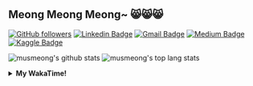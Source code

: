 ## Meong Meong Meong~ 😸😸😸

[![GitHub followers](https://img.shields.io/github/followers/musmeong?label=Follow&style=social)](https://github.com/musmeong/?tab=follow) [![Linkedin Badge](https://img.shields.io/badge/-Muhamad%20Mustain-blue?style=flat-square&logo=Linkedin&logoColor=white&link=https://www.linkedin.com/in/muhamad-mustain/)](https://www.linkedin.com/in/muhamad-mustain/) [![Gmail Badge](https://img.shields.io/badge/-muhmd.mustain@gmail.com-c14438?style=flat-square&logo=Gmail&logoColor=white&link=mailto:muhmd.mustain@gmail.com)](mailto:muhmd.mustain@gmail.com) [![Medium Badge](https://img.shields.io/badge/musmeong-12100E?style=flat-square&logo=medium&logoColor=white&link=https://www.medium.com/musmeong)](https://www.medium.com/musmeong) [![Kaggle Badge](https://img.shields.io/badge/-musmeong-20BEFF?style=flat-square&logo=Kaggle&logoColor=white&link=https://www.kaggle.com/musmeong)](https://www.kaggle.com/musmeong)

![musmeong's github stats](https://github-readme-stats.vercel.app/api?username=musmeong&show_icons=true&theme=tokyonight) 
![musmeong's top lang stats](https://github-readme-stats.vercel.app/api/top-langs/?username=musmeong&show_icons=true&theme=tokyonight&layout=compact&langs_count=10)

<details>
  <summary><b>My WakaTime!</b></summary>
  <br>
  
  <!--START_SECTION:waka-->
![Code Time](http://img.shields.io/badge/Code%20Time-68%20hrs%2039%20mins-blue)

![Lines of code](https://img.shields.io/badge/From%20Hello%20World%20I%27ve%20Written-102.6%20thousand%20lines%20of%20code-blue)

**I'm an Early 🐤** 

```text
🌞 Morning                24 commits          █░░░░░░░░░░░░░░░░░░░░░░░░   02.05 % 
🌆 Daytime                1068 commits        ███████████████████████░░   91.44 % 
🌃 Evening                53 commits          █░░░░░░░░░░░░░░░░░░░░░░░░   04.54 % 
🌙 Night                  23 commits          ░░░░░░░░░░░░░░░░░░░░░░░░░   01.97 % 
```
📅 **I'm Most Productive on Thursday** 

```text
Monday                   166 commits         ████░░░░░░░░░░░░░░░░░░░░░   14.21 % 
Tuesday                  146 commits         ███░░░░░░░░░░░░░░░░░░░░░░   12.50 % 
Wednesday                155 commits         ███░░░░░░░░░░░░░░░░░░░░░░   13.27 % 
Thursday                 191 commits         ████░░░░░░░░░░░░░░░░░░░░░   16.35 % 
Friday                   171 commits         ████░░░░░░░░░░░░░░░░░░░░░   14.64 % 
Saturday                 177 commits         ████░░░░░░░░░░░░░░░░░░░░░   15.15 % 
Sunday                   162 commits         ███░░░░░░░░░░░░░░░░░░░░░░   13.87 % 
```


📊 **This Week I Spent My Time On** 

```text
🕑︎ Time Zone: Asia/Jakarta

💬 Programming Languages: 
No Activity Tracked This Week

🔥 Editors: 
No Activity Tracked This Week

💻 Operating System: 
No Activity Tracked This Week
```

**I Mostly Code in Jupyter Notebook** 

```text
Jupyter Notebook         8 repos             ██████████████░░░░░░░░░░░   57.14 % 
Python                   3 repos             █████░░░░░░░░░░░░░░░░░░░░   21.43 % 
HTML                     1 repo              ██░░░░░░░░░░░░░░░░░░░░░░░   07.14 % 
Kotlin                   1 repo              ██░░░░░░░░░░░░░░░░░░░░░░░   07.14 % 
JavaScript               1 repo              ██░░░░░░░░░░░░░░░░░░░░░░░   07.14 % 
```




 Last Updated on 07/03/2024 05:08:25 UTC
<!--END_SECTION:waka-->
</details>
